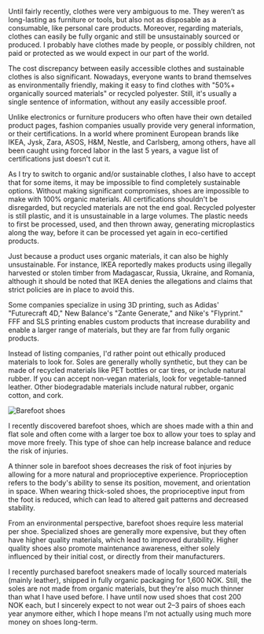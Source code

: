Until fairly recently, clothes were very ambiguous to me. They weren’t as long-lasting as furniture or tools, but also not as disposable as a consumable, like personal care products. Moreover, regarding materials, clothes can easily be fully organic and still be unsustainably sourced or produced. I probably have clothes made by people, or possibly children, not paid or protected as we would expect in our part of the world.

The cost discrepancy between easily accessible clothes and sustainable clothes is also significant. Nowadays, everyone wants to brand themselves as environmentally friendly, making it easy to find clothes with "50%+ organically sourced materials" or recycled polyester. Still, it's usually a single sentence of information, without any easily accessible proof.

Unlike electronics or furniture producers who often have their own detailed product pages, fashion companies usually provide very general information, or their certifications. In a world where prominent European brands like IKEA, Jysk, Zara, ASOS, H&M, Nestle, and Carlsberg, among others, have all been caught using forced labor in the last 5 years, a vague list of certifications just doesn't cut it.

As I try to switch to organic and/or sustainable clothes, I also have to accept that for some items, it may be impossible to find completely sustainable options. Without making significant compromises, shoes are impossible to make with 100% organic materials. All certifications shouldn't be disregarded, but recycled materials are not the end goal. Recycled polyester is still plastic, and it is unsustainable in a large volumes. The plastic needs to first be processed, used, and then thrown away, generating microplastics along the way, before it can be processed yet again in eco-certified products.

Just because a product uses organic materials, it can also be highly unsustainable. For instance, IKEA reportedly makes products using illegally harvested or stolen timber from Madagascar, Russia, Ukraine, and Romania, although it should be noted that IKEA denies the allegations and claims that strict policies are in place to avoid this.

Some companies specialize in using 3D printing, such as Adidas' "Futurecraft 4D," New Balance's "Zante Generate," and Nike's "Flyprint." FFF and SLS printing enables custom products that increase durability and enable a larger range of materials, but they are far from fully organic products.

Instead of listing companies, I'd rather point out ethically produced materials to look for. Soles are generally wholly synthetic, but they can be made of recycled materials like PET bottles or car tires, or include natural rubber. If you can accept non-vegan materials, look for vegetable-tanned leather. Other biodegradable materials include natural rubber, organic cotton, and cork.

![Barefoot shoes](https://i.imgur.com/wOhG1es.jpg "Be Lenka")

I recently discovered barefoot shoes, which are shoes made with a thin and flat sole and often come with a larger toe box to allow your toes to splay and move more freely. This type of shoe can help increase balance and reduce the risk of injuries.

A thinner sole in barefoot shoes decreases the risk of foot injuries by allowing for a more natural and proprioceptive experience. Proprioception refers to the body's ability to sense its position, movement, and orientation in space. When wearing thick-soled shoes, the proprioceptive input from the foot is reduced, which can lead to altered gait patterns and decreased stability.

From an environmental perspective, barefoot shoes require less material per shoe. Specialized shoes are generally more expensive, but they often have higher quality materials, which lead to improved durability. Higher quality shoes also promote maintenance awareness, either solely influenced by their initial cost, or directly from their manufacturers.

I recently purchased barefoot sneakers made of locally sourced materials (mainly leather), shipped in fully organic packaging for 1,600 NOK. Still, the soles are not made from organic materials, but they're also much thinner than what I have used before. I have until now used shoes that cost 200 NOK each, but I sincerely expect to not wear out 2–3 pairs of shoes each year anymore either, which I hope means I'm not actually using much more money on shoes long-term.